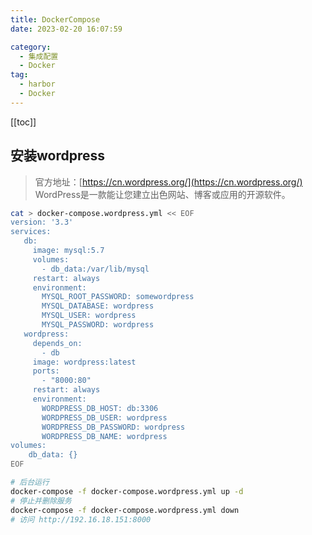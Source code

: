 ```yaml
---
title: DockerCompose
date: 2023-02-20 16:07:59

category: 
  - 集成配置
  - Docker
tag: 
  - harbor
  - Docker
---
```


<!-- more -->
[[toc]]

## 安装wordpress
> 官方地址：[https://cn.wordpress.org/](https://cn.wordpress.org/)<br/>
> WordPress是一款能让您建立出色网站、博客或应用的开源软件。
```bash
cat > docker-compose.wordpress.yml << EOF
version: '3.3'
services:
   db:
     image: mysql:5.7
     volumes:
       - db_data:/var/lib/mysql
     restart: always
     environment:
       MYSQL_ROOT_PASSWORD: somewordpress
       MYSQL_DATABASE: wordpress
       MYSQL_USER: wordpress
       MYSQL_PASSWORD: wordpress
   wordpress:
     depends_on:
       - db
     image: wordpress:latest
     ports:
       - "8000:80"
     restart: always
     environment:
       WORDPRESS_DB_HOST: db:3306
       WORDPRESS_DB_USER: wordpress
       WORDPRESS_DB_PASSWORD: wordpress
       WORDPRESS_DB_NAME: wordpress
volumes:
    db_data: {}
EOF

# 后台运行
docker-compose -f docker-compose.wordpress.yml up -d
# 停止并删除服务
docker-compose -f docker-compose.wordpress.yml down 
# 访问 http://192.16.18.151:8000
```


